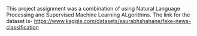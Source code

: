 This project assignment was a combination of using Natural Language Processing and Supervised Machine Learning ALgorithms.
The link for the dataset is- https://www.kaggle.com/datasets/saurabhshahane/fake-news-classification
